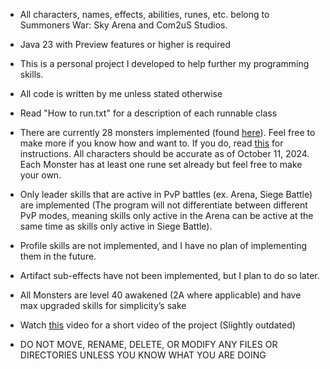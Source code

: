 * All characters, names, effects, abilities, runes, etc. belong to Summoners War: Sky Arena and Com2uS Studios.


* Java 23 with Preview features or higher is required


* This is a personal project I developed to help further my programming skills.


* All code is written by me unless stated otherwise


* Read "How to run.txt" for a description of each runnable class


* There are currently 28 monsters implemented (found [here](src/Monsters/Monster%20database.csv)).
  Feel free to make more if you know how and want to.
  If you do, read [this](How%20to%20create%20a%20new%20Monster.md) for instructions.
  All characters should be accurate as of October 11, 2024.
  Each Monster has at least one rune set already but feel free to make your own.


* Only leader skills that are active in PvP battles (ex. Arena, Siege Battle) are implemented (The program will not differentiate between different 
  PvP modes, meaning skills only active in the Arena can be active at the same time as skills only active in Siege Battle).


* Profile skills are not implemented, and I have no plan of implementing them in the future.


* Artifact sub-effects have not been implemented, but I plan to do so later.


* All Monsters are level 40 awakened (2A where applicable) and have max upgraded skills for simplicity’s sake


* Watch [this](https://www.youtube.com/watch?v=tDcFJSx4CX0) video for a short video of the project (Slightly outdated)


* DO NOT MOVE, RENAME, DELETE, OR MODIFY ANY FILES OR DIRECTORIES UNLESS YOU KNOW WHAT YOU ARE DOING